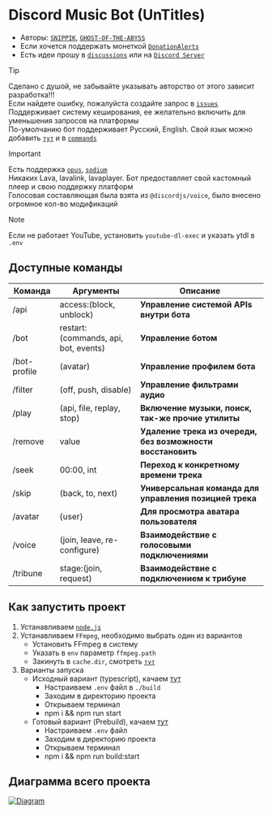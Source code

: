 # Discord Music Bot (UnTitles)
- Авторы: [`SNIPPIK`](https://github.com/SNIPPIK), [`GHOST-OF-THE-ABYSS`](https://github.com/GHOST-OF-THE-ABYSS)
- Если хочется поддержать монеткой [`DonationAlerts`](https://www.donationalerts.com/r/snippik)
- Есть идеи прошу в [`discussions`](https://github.com/SNIPPIK/UnTitles/discussions) или на [`Discord Server`](https://discord.gg/qMf2Sv3)


> [!TIP]
> Сделано с душой, не забывайте указывать авторство от этого зависит разработка!!!\
> Если найдете ошибку, пожалуйста создайте запрос в [`issues`](https://github.com/SNIPPIK/UnTitles/issues)\
> Поддерживает систему кеширования, ее желательно включить для уменьшения запросов на платформы\
> По-умолчанию бот поддерживает Русский, English. Свой язык можно добавить [`тут`](src/services/locale/languages.json) и в [`commands`](src/handlers/commands)

> [!IMPORTANT]
> Есть поддержка [`opus`](src/services/voice/audio/opus.ts), [`sodium`](src/services/voice/audio/sodium.ts)\
> Никаких Lava, lavalink, lavaplayer. Бот предоставляет свой кастомный плеер и свою поддержку платформ\
> Голосовая составляющая была взята из `@discordjs/voice`, было внесено огромное кол-во модификаций

> [!NOTE]
> Если не работает YouTube, установить `youtube-dl-exec` и указать ytdl в `.env`


## Доступные команды
| Команда      | Аргументы                            | Описание                                                    | 
|--------------|--------------------------------------|-------------------------------------------------------------|
| /api         | access:(block, unblock)              | **Управление системой APIs внутри бота**                    |
| /bot         | restart:(commands, api, bot, events) | **Управление ботом**                                        | 
| /bot-profile | (avatar)                             | **Управление профилем бота**                                | 
| /filter      | (off, push, disable)                 | **Управление фильтрами аудио**                              |
| /play        | (api, file, replay, stop)            | **Включение музыки, поиск, так-же прочие утилиты**          |
| /remove      | value                                | **Удаление трека из очереди, без возможности восстановить** | 
| /seek        | 00:00, int                           | **Переход к конкретному времени трека**                     |
| /skip        | (back, to, next)                     | **Универсальная команда для управления позицией трека**     |
| /avatar      | {user}                               | **Для просмотра аватара пользователя**                      |
| /voice       | (join, leave, re-configure)          | **Взаимодействие с голосовыми подключениями**               |
| /tribune     | stage:(join, request)                | **Взаимодействие с подключением к трибуне**                 |


## Как запустить проект
1. Устанавливаем [`node.js`](https://nodejs.org/en)
2. Устанавливаем `FFmpeg`, необходимо выбрать один из вариантов
   - Установить FFmpeg в систему
   - Указать в `env` параметр `ffmpeg.path`
   - Закинуть в `cache.dir`, смотреть [`тут`](https://github.com/SNIPPIK/UnTitles/blob/5b71c70907f62c975ce3ea8ccae6d092e46d9ee6/.env.example#L101)
3. Варианты запуска
   - Исходный вариант (typescript), качаем [тут](https://github.com/SNIPPIK/UnTitles/archive/refs/heads/main.zip)
     - Настраиваем `.env` файл в `./build`
     - Заходим в директорию проекта
     - Открываем терминал
     - npm i && npm run start
   - Готовый вариант (Prebuild), качаем [тут](https://github.com/SNIPPIK/UnTitles/releases/latest)
     - Настраиваем `.env` файл
     - Заходим в директорию проекта
     - Открываем терминал
     - npm i && npm run build:start


## Диаграмма всего проекта
[<img align="center" alt="Diagram" width="" src=".github/images/src.png" />]()